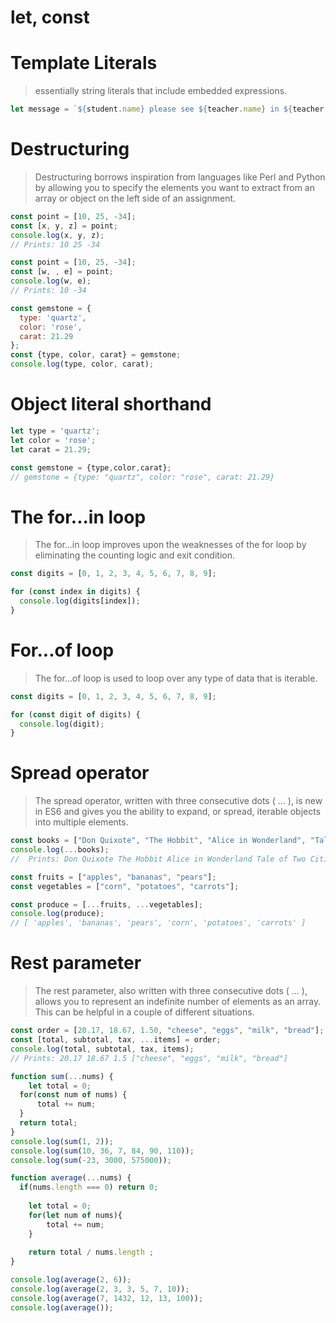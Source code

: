 # let, const
# Template Literals
> essentially string literals that include embedded expressions.
```js
let message = `${student.name} please see ${teacher.name} in ${teacher.room} to pick up your report card.`;
```
# Destructuring
> Destructuring borrows inspiration from languages like Perl and Python by allowing you to specify the elements you want to extract from an array or object on the left side of an assignment.
```js
const point = [10, 25, -34];
const [x, y, z] = point;
console.log(x, y, z);
// Prints: 10 25 -34

const point = [10, 25, -34];
const [w, , e] = point;
console.log(w, e);
// Prints: 10 -34

const gemstone = {
  type: 'quartz',
  color: 'rose',
  carat: 21.29
};
const {type, color, carat} = gemstone;
console.log(type, color, carat);
```
# Object literal shorthand
```js
let type = 'quartz';
let color = 'rose';
let carat = 21.29;

const gemstone = {type,color,carat};
// gemstone = {type: "quartz", color: "rose", carat: 21.29}
```
# The for...in loop
> The for...in loop improves upon the weaknesses of the for loop by eliminating the counting logic and exit condition.
```js
const digits = [0, 1, 2, 3, 4, 5, 6, 7, 8, 9];

for (const index in digits) {
  console.log(digits[index]);
}
```
# For...of loop
> The for...of loop is used to loop over any type of data that is iterable.
``` js
const digits = [0, 1, 2, 3, 4, 5, 6, 7, 8, 9];

for (const digit of digits) {
  console.log(digit);
}
```
# Spread operator
> The spread operator, written with three consecutive dots ( ... ), is new in ES6 and gives you the ability to expand, or spread, iterable objects into multiple elements.
```js
const books = ["Don Quixote", "The Hobbit", "Alice in Wonderland", "Tale of Two Cities"];
console.log(...books);
//  Prints: Don Quixote The Hobbit Alice in Wonderland Tale of Two Cities
```
```js
const fruits = ["apples", "bananas", "pears"];
const vegetables = ["corn", "potatoes", "carrots"];

const produce = [...fruits, ...vegetables];
console.log(produce);
// [ 'apples', 'bananas', 'pears', 'corn', 'potatoes', 'carrots' ]
```
# Rest parameter
> The rest parameter, also written with three consecutive dots ( ... ), allows you to represent an indefinite number of elements as an array. This can be helpful in a couple of different situations.
``` js
const order = [20.17, 18.67, 1.50, "cheese", "eggs", "milk", "bread"];
const [total, subtotal, tax, ...items] = order;
console.log(total, subtotal, tax, items);
// Prints: 20.17 18.67 1.5 ["cheese", "eggs", "milk", "bread"]
```
```js
function sum(...nums) {
    let total = 0;  
  for(const num of nums) {
      total += num;
  }
  return total;
}
console.log(sum(1, 2));
console.log(sum(10, 36, 7, 84, 90, 110));
console.log(sum(-23, 3000, 575000));
```
```js
function average(...nums) {
  if(nums.length === 0) return 0;
  
    let total = 0;
    for(let num of nums){
        total += num;
    }
    
    return total / nums.length ;
}

console.log(average(2, 6));
console.log(average(2, 3, 3, 5, 7, 10));
console.log(average(7, 1432, 12, 13, 100));
console.log(average());
```

